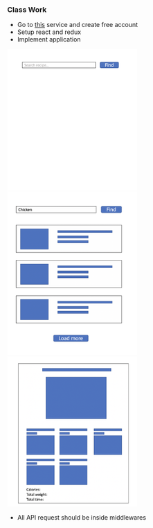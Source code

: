 ### Class Work

* Go to [this](https://www.edamam.com/) service and create free account
* Setup react and redux
* Implement application

<img src="./assets/rr-first.png" width="300"> <img src="./assets/rr-second.png" width="300"> <img src="./assets/rr-third.png" width="300">

* All API request should be inside middlewares
